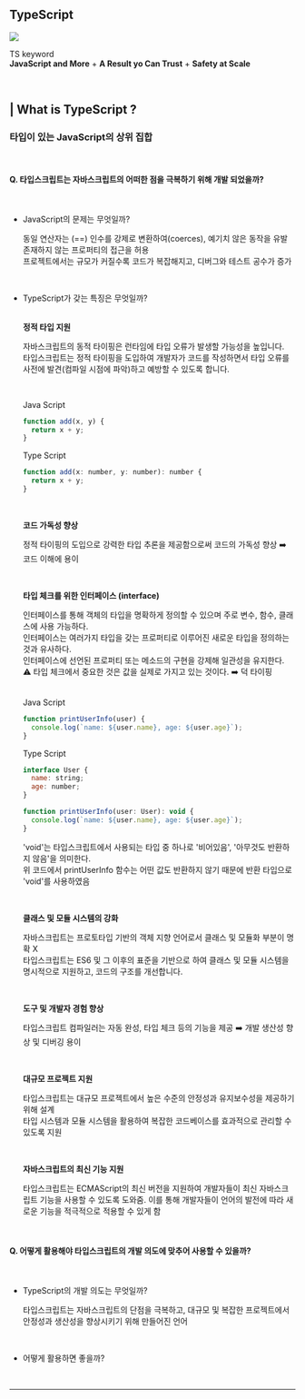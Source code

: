 ## TypeScript

<img src="https://github.com/55555-Jyeon/Boilerplate/assets/134191817/8d9c85da-6218-4fdc-98bc-c31be4132161" />

TS keyword <br />
**JavaScript and More** + **A Result yo Can Trust** + **Safety at Scale**

<br />

## | What is TypeScript ?

### 타입이 있는 JavaScript의 상위 집합

<br />

#### Q. 타입스크립트는 자바스크립트의 어떠한 점을 극복하기 위해 개발 되었을까?

<br />

- JavaScript의 문제는 무엇일까?

  동일 연산자는 (==) 인수를 강제로 변환하여(coerces), 예기치 않은 동작을 유발 <br />
  존재하지 않는 프로퍼티의 접근을 허용 <br />
  프로젝트에서는 규모가 커질수록 코드가 복잡해지고, 디버그와 테스트 공수가 증가 <br />

    <br />

- TypeScript가 갖는 특징은 무엇일까?  
  <br />

  **정적 타입 지원** <br />

  자바스크립트의 동적 타이핑은 런타임에 타입 오류가 발생할 가능성을 높입니다. <br />
  타입스크립트는 정적 타이핑을 도입하여 개발자가 코드를 작성하면서 타입 오류를 사전에 발견(컴파일 시점에 파악)하고 예방할 수 있도록 합니다.

    <br />

  Java Script

  ```javascript
  function add(x, y) {
    return x + y;
  }
  ```

  Type Script

  ```javascript
  function add(x: number, y: number): number {
    return x + y;
  }
  ```

    <br />

  **코드 가독성 향상** <br />

  정적 타이핑의 도입으로 강력한 타입 추론을 제공함으로써 코드의 가독성 향상 ➡️ 코드 이해에 용이

    <br />

  **타입 체크를 위한 인터페이스 (interface)** <br />

  인터페이스를 통해 객체의 타입을 명확하게 정의할 수 있으며 주로 변수, 함수, 클래스에 사용 가능하다. <br />
  인터페이스는 여러가지 타입을 갖는 프로퍼티로 이루어진 새로운 타입을 정의하는 것과 유사하다. <br />
  인터페이스에 선언된 프로퍼티 또는 메소드의 구현을 강제해 일관성을 유지한다. <br />
  ⚠️ 타입 체크에서 중요한 것은 값을 실제로 가지고 있는 것이다. ➡️ 덕 타이핑 <br />
  <br />

  Java Script

  ```javascript
  function printUserInfo(user) {
    console.log(`name: ${user.name}, age: ${user.age}`);
  }
  ```

  Type Script

  ```javascript
  interface User {
    name: string;
    age: number;
  }

  function printUserInfo(user: User): void {
    console.log(`name: ${user.name}, age: ${user.age}`);
  }
  ```

  'void'는 타입스크립트에서 사용되는 타입 중 하나로 '비어있음', '아무것도 반환하지 않음'을 의미한다. <br />
  위 코드에서 printUserInfo 함수는 어떤 값도 반환하지 않기 때문에 반환 타입으로 'void'를 사용하였음

    <br />

  **클래스 및 모듈 시스템의 강화** <br />

  자바스크립트는 프로토타입 기반의 객체 지향 언어로서 클래스 및 모듈화 부분이 명확 X <br />
  타입스크립트는 ES6 및 그 이후의 표준을 기반으로 하여 클래스 및 모듈 시스템을 명시적으로 지원하고, 코드의 구조를 개선합니다.

    <br />

  **도구 및 개발자 경험 향상** <br />

  타입스크립트 컴파일러는 자동 완성, 타입 체크 등의 기능을 제공 ➡️ 개발 생산성 향상 및 디버깅 용이

    <br />

  **대규모 프로젝트 지원** <br />

  타입스크립트는 대규모 프로젝트에서 높은 수준의 안정성과 유지보수성을 제공하기 위해 설계 <br />
  타입 시스템과 모듈 시스템을 활용하여 복잡한 코드베이스를 효과적으로 관리할 수 있도록 지원

     <br />

  **자바스크립트의 최신 기능 지원** <br />

  타입스크립트는 ECMAScript의 최신 버전을 지원하여 개발자들이 최신 자바스크립트 기능을 사용할 수 있도록 도와줌.
  이를 통해 개발자들이 언어의 발전에 따라 새로운 기능을 적극적으로 적용할 수 있게 함<br />

    <br />

#### Q. 어떻게 활용해야 타입스크립트의 개발 의도에 맞추어 사용할 수 있을까?

<br />

- TypeScript의 개발 의도는 무엇일까?

  타입스크립트는 자바스크립트의 단점을 극복하고, 대규모 및 복잡한 프로젝트에서 안정성과 생산성을 향상시키기 위해 만들어진 언어

  <br />

- 어떻게 활용하면 좋을까?

<br />

---
